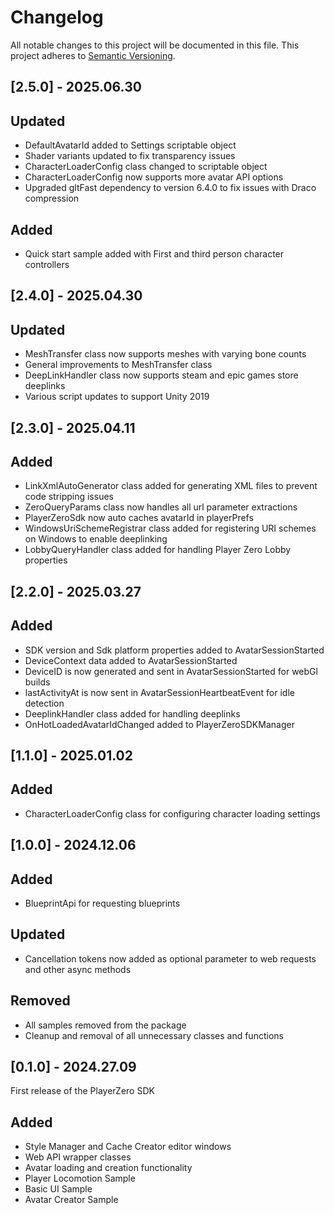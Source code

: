 # Changelog

All notable changes to this project will be documented in this file.
This project adheres to [Semantic Versioning](http://semver.org/).

## [2.5.0] - 2025.06.30

## Updated
- DefaultAvatarId added to Settings scriptable object
- Shader variants updated to fix transparency issues
- CharacterLoaderConfig class changed to scriptable object
- CharacterLoaderConfig now supports more avatar API options
- Upgraded gltFast dependency to version 6.4.0 to fix issues with Draco compression

## Added
- Quick start sample added with First and third person character controllers

## [2.4.0] - 2025.04.30

## Updated
- MeshTransfer class now supports meshes with varying bone counts
- General improvements to MeshTransfer class
- DeepLinkHandler class now supports steam and epic games store deeplinks
- Various script updates to support Unity 2019

## [2.3.0] - 2025.04.11

## Added
- LinkXmlAutoGenerator class added for generating XML files to prevent code stripping issues
- ZeroQueryParams class now handles all url parameter extractions
- PlayerZeroSdk now auto caches avatarId in playerPrefs
- WindowsUriSchemeRegistrar class added for registering URI schemes on Windows to enable deeplinking
- LobbyQueryHandler class added for handling Player Zero Lobby properties

## [2.2.0] - 2025.03.27

## Added
- SDK version and Sdk platform properties added to AvatarSessionStarted
- DeviceContext data added to AvatarSessionStarted
- DeviceID is now generated and sent in AvatarSessionStarted for webGl builds
- lastActivityAt is now sent in AvatarSessionHeartbeatEvent for idle detection
- DeeplinkHandler class added for handling deeplinks
- OnHotLoadedAvatarIdChanged added to PlayerZeroSDKManager 

## [1.1.0] - 2025.01.02

## Added
- CharacterLoaderConfig class for configuring character loading settings

## [1.0.0] - 2024.12.06

## Added
- BlueprintApi for requesting blueprints

## Updated
- Cancellation tokens now added as optional parameter to web requests and other async methods

## Removed
- All samples removed from the package
- Cleanup and removal of all unnecessary classes and functions

## [0.1.0] - 2024.27.09

First release of the PlayerZero SDK

## Added
- Style Manager and Cache Creator editor windows
- Web API wrapper classes
- Avatar loading and creation functionality
- Player Locomotion Sample
- Basic UI Sample
- Avatar Creator Sample
